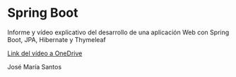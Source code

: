 # Spring Boot
Informe y vídeo explicativo del desarrollo de una aplicación Web con Spring Boot, JPA, Hibernate y Thymeleaf

[Link del vídeo a OneDrive]([https://tu-enlace-de-onedrive-aquí](https://universidaddeburgos-my.sharepoint.com/:v:/g/personal/jsr1002_alu_ubu_es/EaSbMpVVcDdHqfbKVp3sYr0B0JvvnhT9ek9h6h-YQV22Ig?nav=eyJyZWZlcnJhbEluZm8iOnsicmVmZXJyYWxBcHAiOiJPbmVEcml2ZUZvckJ1c2luZXNzIiwicmVmZXJyYWxBcHBQbGF0Zm9ybSI6IldlYiIsInJlZmVycmFsTW9kZSI6InZpZXciLCJyZWZlcnJhbFZpZXciOiJNeUZpbGVzTGlua0NvcHkifX0&e=z2YrSA))


José María Santos
